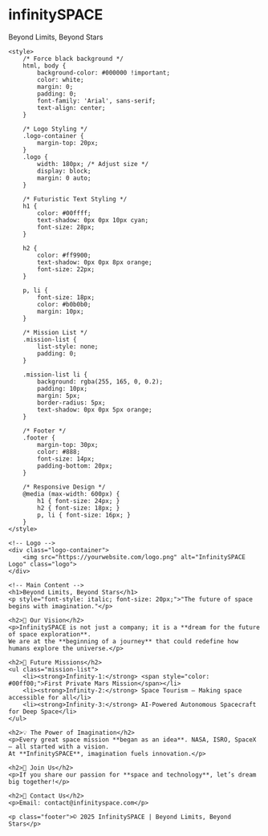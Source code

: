 # infinitySPACE
Beyond Limits, Beyond Stars
<!DOCTYPE html>
<html lang="en">
<head>
    <meta charset="UTF-8">
    <meta name="viewport" content="width=device-width, initial-scale=1.0">
    <title>InfinitySPACE - Beyond Limits, Beyond Stars</title>
    
    <style>
        /* Force black background */
        html, body {
            background-color: #000000 !important;
            color: white;
            margin: 0;
            padding: 0;
            font-family: 'Arial', sans-serif;
            text-align: center;
        }

        /* Logo Styling */
        .logo-container {
            margin-top: 20px;
        }
        .logo {
            width: 180px; /* Adjust size */
            display: block;
            margin: 0 auto;
        }

        /* Futuristic Text Styling */
        h1 {
            color: #00ffff;
            text-shadow: 0px 0px 10px cyan;
            font-size: 28px;
        }

        h2 {
            color: #ff9900;
            text-shadow: 0px 0px 8px orange;
            font-size: 22px;
        }

        p, li {
            font-size: 18px;
            color: #b0b0b0;
            margin: 10px;
        }

        /* Mission List */
        .mission-list {
            list-style: none;
            padding: 0;
        }

        .mission-list li {
            background: rgba(255, 165, 0, 0.2);
            padding: 10px;
            margin: 5px;
            border-radius: 5px;
            text-shadow: 0px 0px 5px orange;
        }

        /* Footer */
        .footer {
            margin-top: 30px;
            color: #888;
            font-size: 14px;
            padding-bottom: 20px;
        }

        /* Responsive Design */
        @media (max-width: 600px) {
            h1 { font-size: 24px; }
            h2 { font-size: 18px; }
            p, li { font-size: 16px; }
        }
    </style>
</head>
<body>

    <!-- Logo -->
    <div class="logo-container">
        <img src="https://yourwebsite.com/logo.png" alt="InfinitySPACE Logo" class="logo">
    </div>

    <!-- Main Content -->
    <h1>Beyond Limits, Beyond Stars</h1>
    <p style="font-style: italic; font-size: 20px;">"The future of space begins with imagination."</p>

    <h2>🚀 Our Vision</h2>
    <p>InfinitySPACE is not just a company; it is a **dream for the future of space exploration**.  
    We are at the **beginning of a journey** that could redefine how humans explore the universe.</p>

    <h2>🌌 Future Missions</h2>
    <ul class="mission-list">
        <li><strong>Infinity-1:</strong> <span style="color: #00ff00;">First Private Mars Mission</span></li>
        <li><strong>Infinity-2:</strong> Space Tourism – Making space accessible for all</li>
        <li><strong>Infinity-3:</strong> AI-Powered Autonomous Spacecraft for Deep Space</li>
    </ul>

    <h2>💡 The Power of Imagination</h2>
    <p>Every great space mission **began as an idea**. NASA, ISRO, SpaceX – all started with a vision.  
    At **InfinitySPACE**, imagination fuels innovation.</p>

    <h2>🌠 Join Us</h2>
    <p>If you share our passion for **space and technology**, let’s dream big together!</p>

    <h2>📩 Contact Us</h2>
    <p>Email: contact@infinityspace.com</p>

    <p class="footer">© 2025 InfinitySPACE | Beyond Limits, Beyond Stars</p>

</body>
</html>
